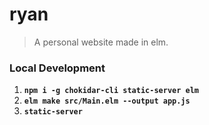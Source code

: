 # ryan
> A personal website made in elm.

### Local Development

1. __`npm i -g chokidar-cli static-server elm`__
1. __`elm make src/Main.elm --output app.js`__
1. __`static-server`__
